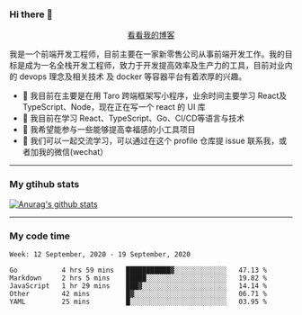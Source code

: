 ### Hi there 👋

<p align="center">
  <a href="https://real-jacket.github.io/">看看我的博客</a>
</p>

我是一个前端开发工程师，目前主要在一家新零售公司从事前端开发工作。我的目标是成为一名全栈开发工程师，致力于开发提高效率及生产力的工具，目前对业内的 devops 理念及相关技术 及 docker 等容器平台有着浓厚的兴趣。

- 🔭 我目前在主要是在用 Taro 跨端框架写小程序，业余时间主要学习 React及 TypeScript、Node，现在正在写一个 react 的 UI 库 
- 🌱 我目前在学习 React、TypeScript、Go、CI/CD等语言与技术
- 👯 我希望能参与一些能够提高幸福感的小工具项目
- 💬 我们可以一起交流学习，可以通过在这个 profile 仓库提 issue 联系我，或者加我的微信(wechat）

***

### My gtihub stats

[![Anurag's github stats](https://github-readme-stats.vercel.app/api?username=real-jacket)](https://github.com/anuraghazra/github-readme-stats)

***

### My code time

<!--START_SECTION:waka-->
```text
Week: 12 September, 2020 - 19 September, 2020

Go           4 hrs 59 mins   ███████████▓░░░░░░░░░░░░░   47.13 % 
Markdown     2 hrs 5 mins    █████░░░░░░░░░░░░░░░░░░░░   19.82 % 
JavaScript   1 hr 29 mins    ███▓░░░░░░░░░░░░░░░░░░░░░   14.14 % 
Other        42 mins         █▓░░░░░░░░░░░░░░░░░░░░░░░   06.71 % 
YAML         25 mins         █░░░░░░░░░░░░░░░░░░░░░░░░   03.95 % 
```
<!--END_SECTION:waka-->
